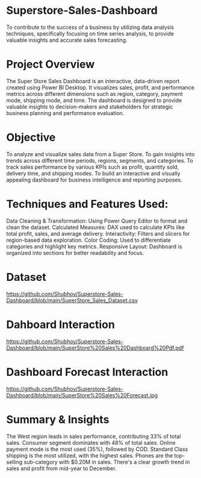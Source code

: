 # Superstore-Sales-Dashboard
To contribute to the success of a business by utilizing data analysis techniques, specifically focusing on time series analysis, to provide valuable insights and accurate sales forecasting.

# Project Overview
The Super Store Sales Dashboard is an interactive, data-driven report created using Power BI Desktop. It visualizes sales, profit, and performance metrics across different dimensions such as region, category, payment mode, shipping mode, and time. The dashboard is designed to provide valuable insights to decision-makers and stakeholders for strategic business planning and performance evaluation.

# Objective
To analyze and visualize sales data from a Super Store.
To gain insights into trends across different time periods, regions, segments, and categories.
To track sales performance by various KPIs such as profit, quantity sold, delivery time, and shipping modes.
To build an interactive and visually appealing dashboard for business intelligence and reporting purposes.

# Techniques and Features Used:
Data Cleaning & Transformation: Using Power Query Editor to format and clean the dataset.
Calculated Measures: DAX used to calculate KPIs like total profit, sales, and average delivery.
Interactivity: Filters and slicers for region-based data exploration.
Color Coding: Used to differentiate categories and highlight key metrics.
Responsive Layout: Dashboard is organized into sections for better readability and focus.

# Dataset
https://github.com/Shubhoy/Superstore-Sales-Dashboard/blob/main/SuperStore_Sales_Dataset.csv

# Dahboard Interaction
https://github.com/Shubhoy/Superstore-Sales-Dashboard/blob/main/SuperStore%20Sales%20Dashboard%20Pdf.pdf

# Dashboard Forecast Interaction
https://github.com/Shubhoy/Superstore-Sales-Dashboard/blob/main/SuperStore%20Sales%20Forecast.jpg

# Summary & Insights
The West region leads in sales performance, contributing 33% of total sales.
Consumer segment dominates with 48% of total sales.
Online payment mode is the most used (35%), followed by COD.
Standard Class shipping is the most utilized, with the highest sales.
Phones are the top-selling sub-category with $0.20M in sales.
There's a clear growth trend in sales and profit from mid-year to December.
